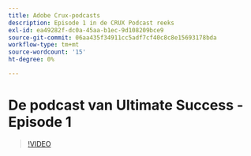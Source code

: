 ```yaml
---
title: Adobe Crux-podcasts
description: Episode 1 in de CRUX Podcast reeks
exl-id: ea49282f-dc0a-45aa-b1ec-9d108209bce9
source-git-commit: 06aa435f34911cc5adf7cf40c8c8e15693178bda
workflow-type: tm+mt
source-wordcount: '15'
ht-degree: 0%

---
```


# De podcast van Ultimate Success - Episode 1

>[!VIDEO](https://video.tv.adobe.com/v/3428393?quality=12learn=on)

